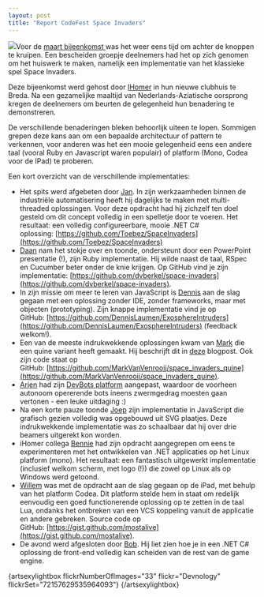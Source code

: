 ```yaml
---
layout: post
title: "Report CodeFest Space Invaders"
---
```


![](/images/stories/Events/p847_big.jpg)Voor de [maart bijeenkomst ](en/meetings/details/44-code-fest-space-invaders)was het weer eens tijd om achter de knoppen te kruipen. Een bescheiden groepje deelnemers had het op zich genomen om het huiswerk te maken, namelijk een implementatie van het klassieke spel Space Invaders.

Deze bijeenkomst werd gehost door [IHomer](http://www.ihomer.nl) in hun nieuwe clubhuis te Breda. Na een gezamelijke maaltijd van Nederlands-Aziatische oorsprong kregen de deelnemers om beurten de gelegenheid hun benadering te demonstreren.

De verschillende benaderingen bleken behoorlijk uiteen te lopen. Sommigen grepen deze kans aan om een bepaalde architectuur of pattern te verkennen, voor anderen was het een mooie gelegenheid eens een andere taal (vooral Ruby en Javascript waren populair) of platform (Mono, Codea voor de IPad) te proberen.

Een kort overzicht van de verschillende implementaties:

*   Het spits werd afgebeten door [Jan](http://twitter.com/Toebez). In zijn werkzaamheden binnen de industri&euml;le automatisering heeft hij dagelijks te maken met multi-threaded oplossingen. Voor deze opdracht had hij zichzelf ten doel gesteld om dit concept volledig in een spelletje door te voeren. Het resultaat: een volledig configureerbare, mooie .NET C# oplossing:&nbsp;[https://github.com/Toebez/SpaceInvaders](https://github.com/Toebez/SpaceInvaders)
*   [Daan](http://twitter.com/daanvberkel1980)&nbsp;nam het stokje over en toonde, ondersteunt door een PowerPoint presentatie (!), zijn Ruby implementatie. Hij wilde naast de taal, RSpec en&nbsp;Cucumber&nbsp;beter onder de knie krijgen. Op GitHub vind je zijn implementatie:&nbsp;[https://github.com/dvberkel/space-invaders](https://github.com/dvberkel/space-invaders).
*   In zijn missie om meer te leren van JavaScript is [Dennis](http://twitter.com/dennislaumen) aan de slag gegaan met een oplossing zonder IDE, zonder frameworks, maar met objecten (prototyping). Zijn knappe implementatie vind je op GitHub:&nbsp;[https://github.com/DennisLaumen/ExosphereIntruders](https://github.com/DennisLaumen/ExosphereIntruders) (feedback welkom!).
*   Een van de meeste indrukwekkende oplossingen kwam van [Mark](http://twitter.com/mvvenrooij) die een quine variant heeft gemaakt. Hij beschrijft dit in&nbsp;[deze](http://mvvenrooij.nl/2012/03/devnology-codefest-space-invaders-quine)&nbsp;blogpost. Ook zijn code staat op GitHub:&nbsp;[https://github.com/MarkVanVenrooij/space_invaders_quine](https://github.com/MarkVanVenrooij/space_invaders_quine).
*   [Arjen](http://twitter.com/arjenvanschie) had zijn [DevBots platform](nl/component/content/article/196) aangepast, waardoor de voorheen autonoom opererende bots ineens zwermgedrag moesten gaan vertonen - een leuke uitdaging :)
*   Na een korte pauze toonde [Joep](http://twitter.com/joepjoosten)&nbsp;zijn implementatie in JavaScript die grafisch gezien volledig was opgebouwd uit SVG plaatjes. Deze indrukwekkende implementatie was zo schaalbaar dat hij over drie beamers uitgerekt kon worden.
*   iHomer collega [Bennie](http://twitter.com/benniedejong)&nbsp;had zijn opdracht aangegrepen om eens te experimenteren met het ontwikkelen van .NET applicaties op het Linux platform (mono). Het resultaat: een fantastisch uitgewerkt implementatie (inclusief welkom scherm, met logo (!)) die zowel op Linux als op Windows werd getoond.
*   [Willem](https://twitter.com/#!/mostalive) was met de opdracht aan de slag gegaan op de iPad, met behulp van het platform Codea. Dit platform stelde hem in staat om redelijk eenvoudig een goed functionerende oplossing op te zetten in de taal Lua, ondanks het ontbreken van een VCS koppeling vanuit de applicatie en andere gebreken. Source code op GitHub:&nbsp;[https://gist.github.com/mostalive](https://gist.github.com/mostalive).
*   De avond werd afgesloten door [Bob](https://twitter.com/#!/boblokerse). Hij liet zien hoe je in een .NET C# oplossing de front-end volledig kan scheiden van de rest van de game engine.&nbsp;

{artsexylightbox flickrNumberOfImages="33" flickr="Devnology" flickrSet="72157629535964093"} {/artsexylightbox}
